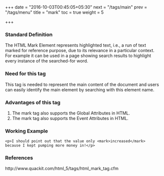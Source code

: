 +++
date = "2016-10-03T00:45:05+05:30"
next = "/tags/main"
prev = "/tags/menu"
title = "mark"
toc = true
weight = 5

+++

<h3>Standard Definition</h3>
The HTML Mark Element represents highlighted text, i.e., a run of text marked for reference purpose, due to its relevance in a particular context. For example it can be used in a page showing search results to highlight every instance of the searched-for word.

<h3>Need for this tag</h3>
This tag is needed to represent the main content of the document and users can easily identify the main element by searching with this element name.

<h3>Advantages of this tag</h3>
<ol>
  <li>The mark tag also supports the Global Attributes in HTML.</li>
  <li>The mark tag also supports the Event Attributes in HTML.</li>
</ol>

<h3>Working Example</h3>

	<p>I should point out that the value only <mark>increased</mark> because I kept pumping more money in!</p>

<h3>References</h3>
http://www.quackit.com/html_5/tags/html_mark_tag.cfm